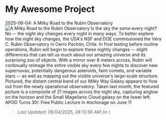 # My Awesome Project

<!-- APOD Start -->
2025-06-04: A Milky Road to the Rubin Observatory
![A Milky Road to the Rubin Observatory](https://apod.nasa.gov/apod/image/2506/RubinMw_assuncao_960.jpg)
Is the sky the same every night? No -- the night sky changes every night in many ways. To better explore how the night sky changes, the USA's NSF and DOE commissioned the Vera C. Rubin Observatory in Cerro Pachón, Chile. In final testing before routine operations, Rubin will begin to explore these nightly changes -- slight differences that can tell us much about our amazing universe and its surprising zoo of objects. With a mirror over 8 meters across, Rubin will continually reimage the entire visible sky every few nights to discover new supernovas, potentially dangerous asteroids, faint comets, and variable stars -- as well as mapping out the visible universe's large-scale structure.  Pictured, the distant central band of our Milky Way Galaxy appears to flow out from the newly operational observatory. Taken last month, the featured picture is a composite of 21 images across the night sky, capturing airglow on the horizon and the Small Magellanic Cloud galaxy on the lower left.    APOD Turns 30!: Free Public Lecture in Anchorage on June 11
> _Last Updated: 06/04/2025, 08:13:56 AM (in )_
<!-- APOD End -->
